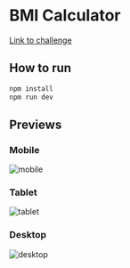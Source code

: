 # BMI Calculator

[Link to challenge](https://www.frontendmentor.io/challenges/body-mass-index-calculator-brrBkfSz1T)

## How to run

```bash
npm install
npm run dev
```

## Previews

### Mobile
![mobile](https://x0.at/T4ic.png)

### Tablet
![tablet](https://x0.at/V6FZ.png)

### Desktop
![desktop](https://x0.at/MPkf.png)